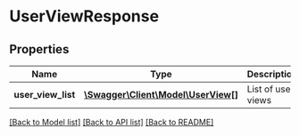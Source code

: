 # UserViewResponse

## Properties
Name | Type | Description | Notes
------------ | ------------- | ------------- | -------------
**user_view_list** | [**\Swagger\Client\Model\UserView[]**](UserView.md) | List of user views | [optional] 

[[Back to Model list]](../README.md#documentation-for-models) [[Back to API list]](../README.md#documentation-for-api-endpoints) [[Back to README]](../README.md)


